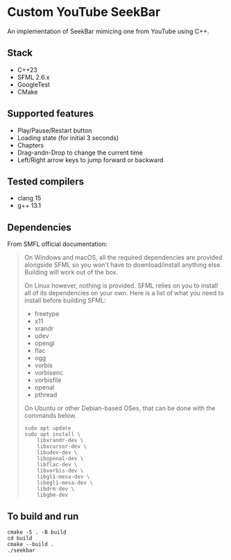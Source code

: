 # Custom YouTube SeekBar

An implementation of SeekBar mimicing one from YouTube using C++.
## Stack

* C++23
* SFML 2.6.x
* GoogleTest
* CMake
  
## Supported features

* Play/Pause/Restart button
* Loading state (for initial 3 seconds)
* Chapters
* Drag-andn-Drop to change the current time
* Left/Right arrow keys to jump forward or backward

## Tested compilers

* clang 15
* g++ 13.1

## Dependencies
From SMFL official documentation:
> On Windows and macOS, all the required dependencies are provided alongside SFML so you won't have to download/install anything else. Building will work out of the box.
>
> On Linux however, nothing is provided. SFML relies on you to install all of its dependencies on your own. Here is a list of what you need to install before building SFML:
> * freetype
> * x11
> * xrandr
> * udev
> * opengl
> * flac
> * ogg
> * vorbis
> * vorbisenc
> * vorbisfile
> * openal
> * pthread
>
> On Ubuntu or other Debian-based OSes, that can be done with the commands below.
> ```shell
> sudo apt update
> sudo apt install \
>     libxrandr-dev \
>     libxcursor-dev \
>     libudev-dev \
>     libopenal-dev \
>     libflac-dev \
>     libvorbis-dev \
>     libgl1-mesa-dev \
>     libegl1-mesa-dev \
>     libdrm-dev \
>     libgbm-dev
> ```

## To build and run

```shell
cmake -S . -B build
cd build
cmake --build .
./seekbar
```
